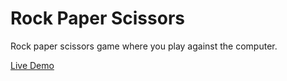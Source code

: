# Rock Paper Scissors

Rock paper scissors game where you play against the computer.

[Live Demo](https://acamposcar.github.io/rock-paper-scissors/)